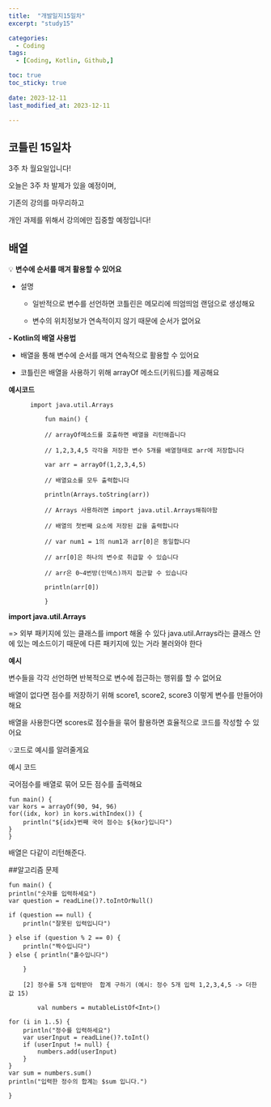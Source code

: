 ```yaml
---
title:  "개발일지15일차" 
excerpt: "study15"

categories:
  - Coding
tags:
  - [Coding, Kotlin, Github,]

toc: true
toc_sticky: true
 
date: 2023-12-11
last_modified_at: 2023-12-11

---
```



## 코틀린 15일차

3주 차 월요일입니다!

오늘은 3주 차 발제가 있을 예정이며,

기존의 강의를 마무리하고

개인 과제를 위해서 강의에만 집중할 예정입니다!

## 배열

💡 **변수에 순서를 매겨 활용할 수 있어요**



- 설명
    - 일반적으로 변수를 선언하면 코틀린은 메모리에 띄엄띄엄 랜덤으로 생성해요
      
    - 변수의 위치정보가 연속적이지 않기 때문에 순서가 없어요
 
**- Kotlin의 배열 사용법**
        
  - 배열을 통해 변수에 순서를 매겨 연속적으로 활용할 수 있어요
      
   - 코틀린은 배열을 사용하기 위해 arrayOf 메소드(키워드)를 제공해요
 
   **예시코드**
 
      
          import java.util.Arrays
    
              fun main() {
    
              // arrayOf메소드를 호출하면 배열을 리턴해줍니다
    
              // 1,2,3,4,5 각각을 저장한 변수 5개를 배열형태로 arr에 저장합니다
    
              var arr = arrayOf(1,2,3,4,5)

              // 배열요소를 모두 출력합니다
    
              println(Arrays.toString(arr))
    
              // Arrays 사용하려면 import java.util.Arrays해줘야함
    
              // 배열의 첫번째 요소에 저장된 값을 출력합니다
    
              // var num1 = 1의 num1과 arr[0]은 동일합니다
    
              // arr[0]은 하나의 변수로 취급할 수 있습니다
    
              // arr은 0~4번방(인덱스)까지 접근할 수 있습니다
    
              println(arr[0])
    
              }

**import java.util.Arrays**

=>
외부 패키지에 있는 클래스를 import 해올 수 있다
java.util.Arrays라는 클래스 안에 있는 메소드이기 때문에
다른 패키지에 있는 거라 불러와야 한다


**예시**

변수들을 각각 선언하면 반복적으로 변수에 접근하는 행위를 할 수 없어요

배열이 없다면 점수를 저장하기 위해 score1, score2, score3 이렇게 변수를 만들어야 해요

배열을 사용한다면 scores로 점수들을 묶어 활용하면 효율적으로 코드를 작성할 수 있어요

💡코드로 예시를 알려줄게요

예시 코드

국어점수를 배열로 묶어 모든 점수를 출력해요

    fun main() {
    var kors = arrayOf(90, 94, 96)
    for((idx, kor) in kors.withIndex()) {
        println("${idx}번째 국어 점수는 ${kor}입니다")
    }
    }

배열은 다같이 리턴해준다.

##알고리즘 문제

    fun main() {
    println("숫자를 입력하세요")
    var question = readLine()?.toIntOrNull()

    if (question == null) {
        println("잘못된 입력입니다")

    } else if (question % 2 == 0) {
        println("짝수입니다")
    } else { println("홀수입니다")

        }

        [2] 정수를 5개 입력받아  합계 구하기 (예시: 정수 5개 입력 1,2,3,4,5 -> 더한 값 15)

            val numbers = mutableListOf<Int>()

    for (i in 1..5) {
        println("정수를 입력하세요")
        var userInput = readLine()?.toInt()
        if (userInput != null) {
            numbers.add(userInput)
        }
    }
    var sum = numbers.sum()
    println("입력한 정수의 합계는 $sum 입니다.")

    }

